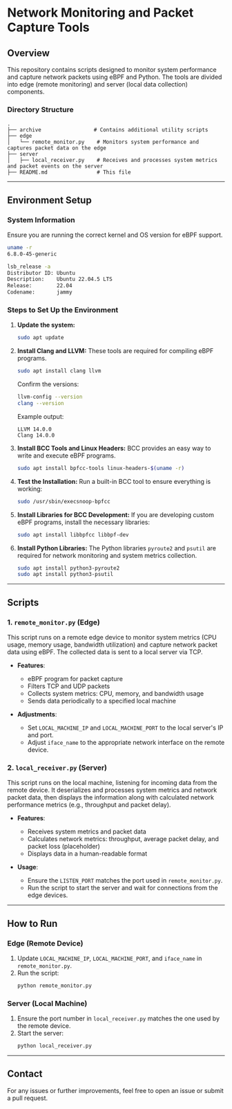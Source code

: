 # Network Monitoring and Packet Capture Tools

## Overview

This repository contains scripts designed to monitor system performance and capture network packets using eBPF and Python. The tools are divided into edge (remote monitoring) and server (local data collection) components.

### Directory Structure

```
.
├── archive                 # Contains additional utility scripts
├── edge
│   └── remote_monitor.py    # Monitors system performance and captures packet data on the edge
├── server
│   ├── local_receiver.py    # Receives and processes system metrics and packet events on the server
├── README.md                # This file
```

---

## Environment Setup

### System Information

Ensure you are running the correct kernel and OS version for eBPF support.

```bash
uname -r
6.8.0-45-generic

lsb_release -a
Distributor ID: Ubuntu
Description:    Ubuntu 22.04.5 LTS
Release:        22.04
Codename:       jammy
```

### Steps to Set Up the Environment

1. **Update the system:**
   ```bash
   sudo apt update
   ```

2. **Install Clang and LLVM:**
   These tools are required for compiling eBPF programs.
   ```bash
   sudo apt install clang llvm
   ```
   Confirm the versions:
   ```bash
   llvm-config --version
   clang --version
   ```
   Example output:
   ```
   LLVM 14.0.0
   Clang 14.0.0
   ```

3. **Install BCC Tools and Linux Headers:**
   BCC provides an easy way to write and execute eBPF programs.
   ```bash
   sudo apt install bpfcc-tools linux-headers-$(uname -r)
   ```

4. **Test the Installation:**
   Run a built-in BCC tool to ensure everything is working:
   ```bash
   sudo /usr/sbin/execsnoop-bpfcc
   ```

5. **Install Libraries for BCC Development:**
   If you are developing custom eBPF programs, install the necessary libraries:
   ```bash
   sudo apt install libbpfcc libbpf-dev
   ```

6. **Install Python Libraries:**
   The Python libraries `pyroute2` and `psutil` are required for network monitoring and system metrics collection.
   ```bash
   sudo apt install python3-pyroute2
   sudo apt install python3-psutil
   ```

---

## Scripts

### 1. `remote_monitor.py` (Edge)

This script runs on a remote edge device to monitor system metrics (CPU usage, memory usage, bandwidth utilization) and capture network packet data using eBPF. The collected data is sent to a local server via TCP.

- **Features**:
  - eBPF program for packet capture
  - Filters TCP and UDP packets
  - Collects system metrics: CPU, memory, and bandwidth usage
  - Sends data periodically to a specified local machine
  
- **Adjustments**:
  - Set `LOCAL_MACHINE_IP` and `LOCAL_MACHINE_PORT` to the local server's IP and port.
  - Adjust `iface_name` to the appropriate network interface on the remote device.

### 2. `local_receiver.py` (Server)

This script runs on the local machine, listening for incoming data from the remote device. It deserializes and processes system metrics and network packet data, then displays the information along with calculated network performance metrics (e.g., throughput and packet delay).

- **Features**:
  - Receives system metrics and packet data
  - Calculates network metrics: throughput, average packet delay, and packet loss (placeholder)
  - Displays data in a human-readable format

- **Usage**:
  - Ensure the `LISTEN_PORT` matches the port used in `remote_monitor.py`.
  - Run the script to start the server and wait for connections from the edge devices.

---

## How to Run

### Edge (Remote Device)
1. Update `LOCAL_MACHINE_IP`, `LOCAL_MACHINE_PORT`, and `iface_name` in `remote_monitor.py`.
2. Run the script:
   ```bash
   python remote_monitor.py
   ```

### Server (Local Machine)
1. Ensure the port number in `local_receiver.py` matches the one used by the remote device.
2. Start the server:
   ```bash
   python local_receiver.py
   ```

---

## Contact

For any issues or further improvements, feel free to open an issue or submit a pull request.

